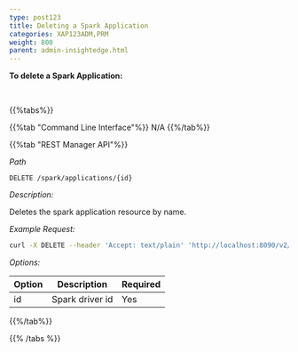 ```yaml
---
type: post123
title: Deleting a Spark Application
categories: XAP123ADM,PRM
weight: 800
parent: admin-insightedge.html
---
```

 
  
**To delete a Spark Application:** 
 

<br>
 
{{%tabs%}}

{{%tab "Command Line Interface"%}}
N/A
{{%/tab%}}

{{%tab "REST Manager API"%}}

*Path*

`DELETE /spark/applications/{id}`

*Description:*

Deletes the spark application resource by name.

*Example Request:*

```bash
curl -X DELETE --header 'Accept: text/plain' 'http://localhost:8090/v2/spark/applications/resources/app1'
```
 
*Options:*

| Option     | Description       |   Required     |
|------|-------------------|----------------|
| id | Spark driver id | Yes  |
 

{{%/tab%}}

{{% /tabs %}}
